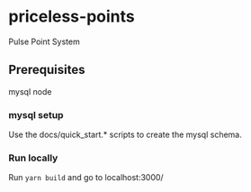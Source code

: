 # priceless-points
Pulse Point System


## Prerequisites
mysql
node

### mysql setup
Use the docs/quick_start.* scripts to create the mysql schema.

### Run locally
Run ```yarn build``` and go to localhost:3000/
